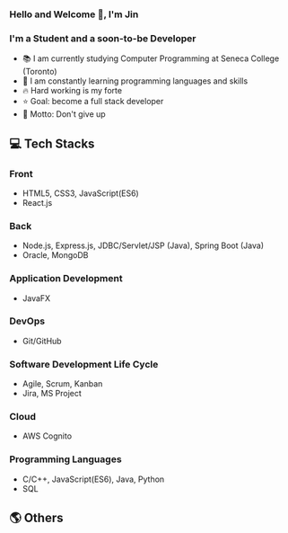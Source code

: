 ### Hello and Welcome 👋, I'm Jin

### I'm a Student and a soon-to-be Developer
- 📚 I am currently studying Computer Programming at Seneca College (Toronto)
- 🌱 I am constantly learning programming languages and skills
- 🔥 Hard working is my forte
- ⭐ Goal: become a full stack developer
- 🧭 Motto: Don't give up

## 💻 Tech Stacks
### Front
- HTML5, CSS3, JavaScript(ES6)
- React.js

### Back
- Node.js, Express.js, JDBC/Servlet/JSP (Java), Spring Boot (Java)
- Oracle, MongoDB

### Application Development
- JavaFX

### DevOps
- Git/GitHub

### Software Development Life Cycle
- Agile, Scrum, Kanban
- Jira, MS Project

### Cloud
- AWS Cognito

### Programming Languages
- C/C++, JavaScript(ES6), Java, Python
- SQL


## 🌎 Others
